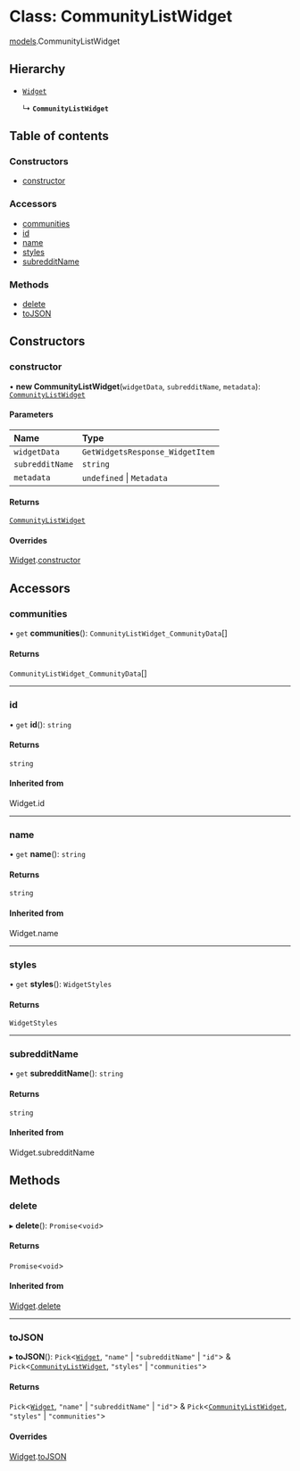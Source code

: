 # Class: CommunityListWidget

[models](../modules/models.md).CommunityListWidget

## Hierarchy

- [`Widget`](models.Widget.md)

  ↳ **`CommunityListWidget`**

## Table of contents

### Constructors

- [constructor](models.CommunityListWidget.md#constructor)

### Accessors

- [communities](models.CommunityListWidget.md#communities)
- [id](models.CommunityListWidget.md#id)
- [name](models.CommunityListWidget.md#name)
- [styles](models.CommunityListWidget.md#styles)
- [subredditName](models.CommunityListWidget.md#subredditname)

### Methods

- [delete](models.CommunityListWidget.md#delete)
- [toJSON](models.CommunityListWidget.md#tojson)

## Constructors

### <a id="constructor" name="constructor"></a> constructor

• **new CommunityListWidget**(`widgetData`, `subredditName`, `metadata`): [`CommunityListWidget`](models.CommunityListWidget.md)

#### Parameters

| Name            | Type                            |
| :-------------- | :------------------------------ |
| `widgetData`    | `GetWidgetsResponse_WidgetItem` |
| `subredditName` | `string`                        |
| `metadata`      | `undefined` \| `Metadata`       |

#### Returns

[`CommunityListWidget`](models.CommunityListWidget.md)

#### Overrides

[Widget](models.Widget.md).[constructor](models.Widget.md#constructor)

## Accessors

### <a id="communities" name="communities"></a> communities

• `get` **communities**(): `CommunityListWidget_CommunityData`[]

#### Returns

`CommunityListWidget_CommunityData`[]

---

### <a id="id" name="id"></a> id

• `get` **id**(): `string`

#### Returns

`string`

#### Inherited from

Widget.id

---

### <a id="name" name="name"></a> name

• `get` **name**(): `string`

#### Returns

`string`

#### Inherited from

Widget.name

---

### <a id="styles" name="styles"></a> styles

• `get` **styles**(): `WidgetStyles`

#### Returns

`WidgetStyles`

---

### <a id="subredditname" name="subredditname"></a> subredditName

• `get` **subredditName**(): `string`

#### Returns

`string`

#### Inherited from

Widget.subredditName

## Methods

### <a id="delete" name="delete"></a> delete

▸ **delete**(): `Promise`\<`void`\>

#### Returns

`Promise`\<`void`\>

#### Inherited from

[Widget](models.Widget.md).[delete](models.Widget.md#delete)

---

### <a id="tojson" name="tojson"></a> toJSON

▸ **toJSON**(): `Pick`\<[`Widget`](models.Widget.md), `"name"` \| `"subredditName"` \| `"id"`\> & `Pick`\<[`CommunityListWidget`](models.CommunityListWidget.md), `"styles"` \| `"communities"`\>

#### Returns

`Pick`\<[`Widget`](models.Widget.md), `"name"` \| `"subredditName"` \| `"id"`\> & `Pick`\<[`CommunityListWidget`](models.CommunityListWidget.md), `"styles"` \| `"communities"`\>

#### Overrides

[Widget](models.Widget.md).[toJSON](models.Widget.md#tojson)
